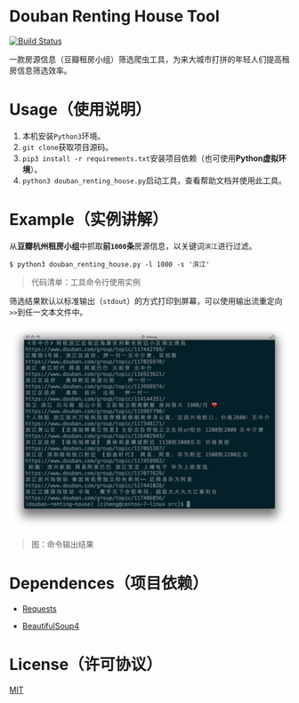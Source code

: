 # Douban Renting House Tool

[![Build Status](https://travis-ci.org/zihengCat/douban-renting-house-tool.svg?branch=master)](https://travis-ci.org/zihengCat/douban-renting-house-tool)

一款房源信息（豆瓣租房小组）筛选爬虫工具，为来大城市打拼的年轻人们提高租房信息筛选效率。

# Usage（使用说明）

1. 本机安装`Python3`环境。
2. `git clone`获取项目源码。
3. `pip3 install -r requirements.txt`安装项目依赖（也可使用**Python虚拟环境**）。
4. `python3 douban_renting_house.py`启动工具，查看帮助文档并使用此工具。

# Example（实例讲解）

从**豆瓣杭州租房小组**中抓取**前`1000`条**房源信息，以关键词`滨江`进行过滤。

```
$ python3 douban_renting_house.py -l 1000 -s '滨江'
```
> 代码清单：工具命令行使用实例

筛选结果默认以标准输出（`stdout`）的方式打印到屏幕，可以使用输出流重定向`>>`到任一文本文件中。

![demo](./docs/demo.png)

> 图：命令输出结果

# Dependences（项目依赖）

- [Requests](https://github.com/requests/requests)

- [BeautifulSoup4](https://www.crummy.com/software/BeautifulSoup/)

# License（许可协议）

[MIT](./LICENSE)

